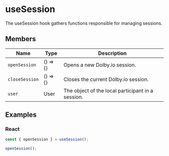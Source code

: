 # useSession

The useSession hook gathers functions responsible for managing sessions.

## Members

| Name | Type | Description |
|-------------| ------------- | ----- |
| `openSession` | () => {} | Opens a new Dolby.io session. |
| `closeSession` | () => {} | Closes the current Dolby.io session. |
| `user` | User | The object of the local participant in a session. |

## Examples

### React

```javascript
const { openSession } = useSession();

openSession();
```
